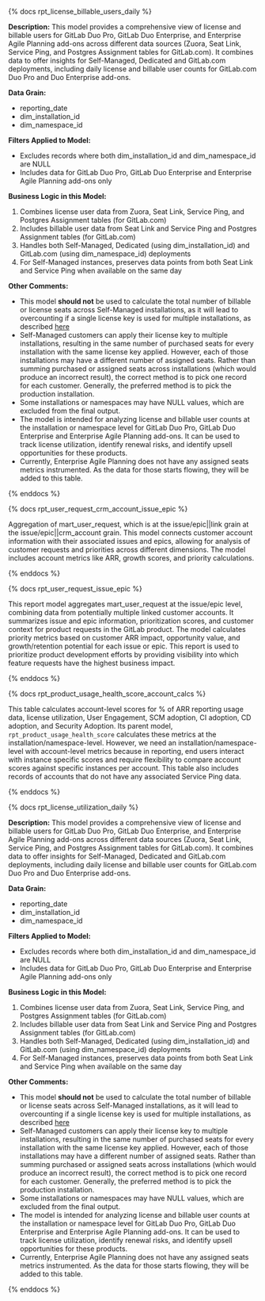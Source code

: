 {% docs rpt_license_billable_users_daily %}

**Description:**
This model provides a comprehensive view of license and billable users for GitLab Duo Pro, GitLab Duo Enterprise, and Enterprise Agile Planning add-ons across different data sources (Zuora, Seat Link, Service Ping, and Postgres Assignment tables for GitLab.com). It combines data to offer insights for Self-Managed, Dedicated and GitLab.com deployments, including daily license and billable user counts for GitLab.com Duo Pro and Duo Enterprise add-ons.

**Data Grain:**
- reporting_date
- dim_installation_id
- dim_namespace_id

**Filters Applied to Model:**
- Excludes records where both dim_installation_id and dim_namespace_id are NULL
- Includes data for GitLab Duo Pro, GitLab Duo Enterprise and Enterprise Agile Planning add-ons only

**Business Logic in this Model:**
1. Combines license user data from Zuora, Seat Link, Service Ping, and Postgres Assignment tables (for GitLab.com)
2. Includes billable user data from Seat Link and Service Ping and Postgres Assignment tables (for GitLab.com)
3. Handles both Self-Managed, Dedicated (using dim_installation_id) and GitLab.com (using dim_namespace_id) deployments
4. For Self-Managed instances, preserves data points from both Seat Link and Service Ping when available on the same day

**Other Comments:**
- This model **should not** be used to calculate the total number of billable or license seats across Self-Managed installations, as it will lead to overcounting if a single license key is used for multiple installations, as described [here](https://about.gitlab.com/pricing/licensing-faq/#multiple-instances)
- Self-Managed customers can apply their license key to multiple installations, resulting in the same number of purchased seats for every installation with the same license key applied. However, each of those installations may have a different number of assigned seats. Rather than summing purchased or assigned seats across installations (which would produce an incorrect result), the correct method is to pick one record for each customer. Generally, the preferred method is to pick the production installation.
- Some installations or namespaces may have NULL values, which are excluded from the final output.
- The model is intended for analyzing license and billable user counts at the installation or namespace level for GitLab Duo Pro, GitLab Duo Enterprise and Enterprise Agile Planning add-ons. It can be used to track license utilization, identify renewal risks, and identify upsell opportunities for these products.
- Currently, Enterprise Agile Planning does not have any assigned seats metrics instrumented. As the data for those starts flowing, they will be added to this table.

{% enddocs %}


{% docs rpt_user_request_crm_account_issue_epic %}

Aggregation of mart_user_request, which is at the issue/epic||link grain at the issue/epic||crm_account grain. This model connects customer account information with their associated issues and epics, allowing for analysis of customer requests and priorities across different dimensions. The model includes account metrics like ARR, growth scores, and priority calculations.

{% enddocs %}


{% docs rpt_user_request_issue_epic %}

This report model aggregates mart_user_request at the issue/epic level, combining data from potentially multiple linked customer accounts. It summarizes issue and epic information, prioritization scores, and customer context for product requests in the GitLab product. The model calculates priority metrics based on customer ARR impact, opportunity value, and growth/retention potential for each issue or epic. This report is used to prioritize product development efforts by providing visibility into which feature requests have the highest business impact.

{% enddocs %}


{% docs rpt_product_usage_health_score_account_calcs %}

This table calculates account-level scores for % of ARR reporting usage data, license utilization, User Engagement, SCM adoption, CI adoption, CD adoption, and Security Adoption. Its parent model, `rpt_product_usage_health_score` calculates these metrics at the installation/namespace-level. However, we need an installation/namespace-level with account-level metrics because in reporting, end users interact with instance specific scores and require flexibility to compare account scores against specific instances per account. This table also includes records of accounts that do not have any associated Service Ping data.

{% enddocs %}

{% docs rpt_license_utilization_daily %}

**Description:**
This model provides a comprehensive view of license and billable users for GitLab Duo Pro, GitLab Duo Enterprise, and Enterprise Agile Planning add-ons across different data sources (Zuora, Seat Link, Service Ping, and Postgres Assignment tables for GitLab.com). It combines data to offer insights for Self-Managed, Dedicated and GitLab.com deployments, including daily license and billable user counts for GitLab.com Duo Pro and Duo Enterprise add-ons.

**Data Grain:**
- reporting_date
- dim_installation_id
- dim_namespace_id

**Filters Applied to Model:**
- Excludes records where both dim_installation_id and dim_namespace_id are NULL
- Includes data for GitLab Duo Pro, GitLab Duo Enterprise and Enterprise Agile Planning add-ons only

**Business Logic in this Model:**
1. Combines license user data from Zuora, Seat Link, Service Ping, and Postgres Assignment tables (for GitLab.com)
2. Includes billable user data from Seat Link and Service Ping and Postgres Assignment tables (for GitLab.com)
3. Handles both Self-Managed, Dedicated (using dim_installation_id) and GitLab.com (using dim_namespace_id) deployments
4. For Self-Managed instances, preserves data points from both Seat Link and Service Ping when available on the same day

**Other Comments:**
- This model **should not** be used to calculate the total number of billable or license seats across Self-Managed installations, as it will lead to overcounting if a single license key is used for multiple installations, as described [here](https://about.gitlab.com/pricing/licensing-faq/#multiple-instances)
- Self-Managed customers can apply their license key to multiple installations, resulting in the same number of purchased seats for every installation with the same license key applied. However, each of those installations may have a different number of assigned seats. Rather than summing purchased or assigned seats across installations (which would produce an incorrect result), the correct method is to pick one record for each customer. Generally, the preferred method is to pick the production installation.
- Some installations or namespaces may have NULL values, which are excluded from the final output.
- The model is intended for analyzing license and billable user counts at the installation or namespace level for GitLab Duo Pro, GitLab Duo Enterprise and Enterprise Agile Planning add-ons. It can be used to track license utilization, identify renewal risks, and identify upsell opportunities for these products.
- Currently, Enterprise Agile Planning does not have any assigned seats metrics instrumented. As the data for those starts flowing, they will be added to this table.

{% enddocs %}
